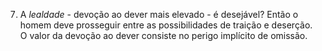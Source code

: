 7. A *lealdade* - devoção ao dever mais elevado - é desejável? Então o homem deve prosseguir entre as possibilidades de traição e deserção. O valor da devoção ao dever consiste no perigo implícito de omissão.